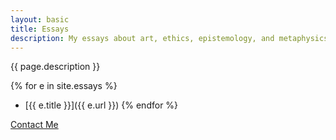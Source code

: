 ```yaml
---
layout: basic
title: Essays
description: My essays about art, ethics, epistemology, and metaphysics.
---
```

{{ page.description }}

{% for e in site.essays %}
- [{{ e.title }}]({{ e.url }})
{% endfor %}

<a href="mailto:wei.ge.thoughts@gmail.com">Contact Me</a>
